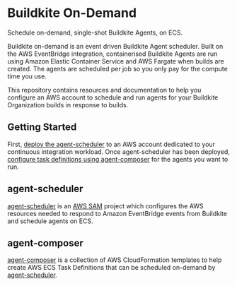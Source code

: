 # Buildkite On-Demand

Schedule on-demand, single-shot Buildkite Agents, on ECS.

Buildkite on-demand is an event driven Buildkite Agent scheduler. Built on the
AWS EventBridge integration, containerised Buildkite Agents are run using Amazon
Elastic Container Service and AWS Fargate when builds are created. The agents
are scheduled per job so you only pay for the compute time you use.

This repository contains resources and documentation to help you configure an
AWS account to schedule and run agents for your Buildkite Organization builds in
response to builds.

## Getting Started

First, [deploy the agent-scheduler](agent-scheduler) to an AWS account dedicated
to your continuous integration workload. Once agent-scheduler has been deployed,
[configure task definitions using agent-composer](agent-composer) for the agents
you want to run.

## agent-scheduler

[agent-scheduler](agent-scheduler) is an [AWS SAM](https://aws.amazon.com/serverless/sam/)
project which configures the AWS resources needed to respond to Amazon
EventBridge events from Buildkite and schedule agents on ECS.

## agent-composer

[agent-composer](agent-composer) is a collection of AWS CloudFormation templates
to help create AWS ECS Task Definitions that can be scheduled on-demand by
[agent-scheduler](#agent-scheduler).
